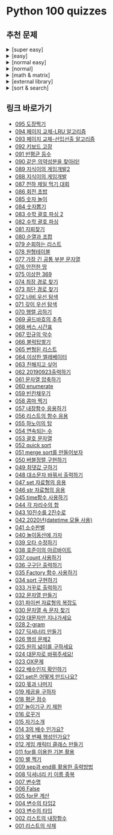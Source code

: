 # Python 100 quizzes 

## 추천 문제

<details>
<summary>[super easy]</summary>

[015 출력 방법2](/python_100_quizzes/015_자기소개.md),
[009 출력 방법](/python_100_quizzes/009_sep과_end를_활용한_출력방법.md),
[011 1~100까지 더하기](/python_100_quizzes/011_for를_이용한_기본_활용.md),
[001 리스트 삭제](/python_100_quizzes/001_리스트의_삭제.md),
[002 리스트 삽입](/python_100_quizzes/002_리스트의_내장함수.md),
[018 리스트 평균 구하기](/python_100_quizzes/018_평균_점수.md)
[013 리스트 불러오기](/python_100_quizzes/013_몇_번째_행성인가요.md),
[025 함수 만들기](/python_100_quizzes/025_원의_넓이를_구하세요.md)

</details>

<details>
<summary>[easy]</summary>

[010 별 출력하기](/python_100_quizzes/010_별_찍기.md),
[012 클래스 만들기](/python_100_quizzes/012_게임_캐릭터_클래스_만들기.md),
[016 문자열 거꾸로 만들기](/python_100_quizzes/016_로꾸거.md),
[028 문자열 나눠서 출력하기](/python_100_quizzes/028_2-gram.md),
[030 문자열 안에서 문자 찾기](/python_100_quizzes/030_문자열_속_문자_찾기.md),
[026 리스트 매치하기](/python_100_quizzes/026_행성_문제2.md),
[027 두 리스트로 딕셔너리 만들기](/python_100_quizzes/027_딕셔너리_만들기.md),
[035 내부 함수 원리](/python_100_quizzes/035_Factory_함수_사용하기.md)

</details>

<details>
<summary>[normal easy]</summary>

[037 리스트에서 최대 빈도수 출력](/python_100_quizzes/037_count_사용하기.md),
[038 리스트에서 순위 출력](/python_100_quizzes/038_호준이의_아르바이트.md),
[040 놀이동산에 가자](/python_100_quizzes/040_놀이동산에_가자.md),
[046 숫자 펼쳐서 합하기](/python_100_quizzes/046_str_자료형의_응용.md),
[059 빈칸채우기](/python_100_quizzes/059_빈칸채우기.md)

</details>

<details>
<summary>[normal]</summary>

[053 스택(괄호 문제)](/python_100_quizzes/053_괄호_문자열.md)(
[082 괄호](/python_100_quizzes/082_수학_괄호_파싱.md),
[083 괄호](/python_100_quizzes/083_수학_괄호_파싱_2.md)
),
[093 큐(페이지 교체 문제)](/python_100_quizzes/093_페이지교체-선입선출_알고리즘.md),
[094 큐 활용 LRU 알고리즘(페이지 교체 문제)](/python_100_quizzes/094_페이지_교체-LRU_알고리즘.md)

[055 하노이의 탑](/python_100_quizzes/055_하노이의_탑.md),
[061 문자열 탐색](/python_100_quizzes/061_문자열_압축하기.md),
[091 리스트 탐색](/python_100_quizzes/091_반평균_등수.md)
[090 리스트 탐색2](/python_100_quizzes/090_같은_의약성분을_찾아라!.md)
[087 리스트를 딕셔너리로 순위](/python_100_quizzes/087_천하_제일_먹기_대회.md),
[056 딕셔너리 조작](/python_100_quizzes/056_리스트의_함수_응용.md),

[064 이상한 엘레베이터](/python_100_quizzes/064_이상한_엘레베이터.md),
[066 블럭탑쌓기](/python_100_quizzes/066_블럭탑쌓기.md),
[067 민규의 악수](/python_100_quizzes/067_민규의_악수.md),
[068 버스 시간표](/python_100_quizzes/068_버스_시간표.md),
[075 이상한 369](/python_100_quizzes/075_이상한_369.md),
[078 원형테이블](/python_100_quizzes/078_원형테이블.md),
[085 숫자 놀이](/python_100_quizzes/085_숫자_놀이.md),
[086 회전 초밥](/python_100_quizzes/086_회전_초밥.md)

</details>

<details>
<summary>[math & matrix]</summary>

[041 소수판별](/python_100_quizzes/041_소수판별.md),
[043 2진법](/python_100_quizzes/043_10진수를_2진수로.md),
[045 time 함수 시간 계산하기](/python_100_quizzes/045_time함수_사용하기.md),
[069 골드바흐의 추측](/python_100_quizzes/069_골드바흐의_추측.md),
[077 가장 긴 공통 부분 문자열](/python_100_quizzes/077_가장_긴_공통_부분_문자열.md),
[080 조합](/python_100_quizzes/080_순열과_조합.md),
[084 순열](/python_100_quizzes/084_숫자뽑기.md)

[070 행렬 곱하기](/python_100_quizzes/070_행렬_곱하기.md),
[076 행렬 탐색](/python_100_quizzes/076_안전한_땅.md),
[081 지뢰찾기](/python_100_quizzes/081_지뢰찾기.md),
[088 지식이의 게임개발](/python_100_quizzes/088_지식이의_게임개발.md),
[089 지식이의 게임개발2](/python_100_quizzes/089_지식이의_게임개발2.md)

</details>

<details>
<summary>[external library]</summary>

[037 리스트에서 최대 빈도수 출력](/python_100_quizzes/037_count_사용하기.md),
[042 요일 맞추기](/python_100_quizzes/042_2020년(datetime_모듈_사용).md),
[045 time 함수 시간 계산하기](/python_100_quizzes/045_time함수_사용하기.md),
[058 format 함수](/python_100_quizzes/058_콤마_찍기.md),
[092 os, csv](/python_100_quizzes/092_키보드_고장.md)

</details>

<details>
<summary>[sort & search]</summary>

[050 bubble sort](/python_100_quizzes/050_버블정렬_구현하기.md),
[051 merge sort](/python_100_quizzes/051_merge_sort를_만들어보자.md),
[052 quick sort](/python_100_quizzes/052_quick_sort.md)

[071 dfs](/python_100_quizzes/071_깊이_우선_탐색.md),
[072 bfs](/python_100_quizzes/072_너비_우선_탐색.md),
[073 최단 경로 찾기](/python_100_quizzes/073_최단_경로_찾기.md),
[074 최장 경로 찾기](/python_100_quizzes/074_최장_경로_찾기.md)

</details> 

## 링크 바로가기 
- [095 도장찍기](/python_100_quizzes/095_도장찍기.md)
- [094 페이지 교체-LRU 알고리즘](/python_100_quizzes/094_페이지_교체-LRU_알고리즘.md)
- [093 페이지 교체-선입선출 알고리즘](/python_100_quizzes/093_페이지교체-선입선출_알고리즘.md)
- [092 키보드 고장](/python_100_quizzes/092_키보드_고장.md)
- [091 반평균 등수](/python_100_quizzes/091_반평균_등수.md)
- [090 같은 의약성분을 찾아라!](/python_100_quizzes/090_같은_의약성분을_찾아라!.md)
- [089 지식이의 게임개발2](/python_100_quizzes/089_지식이의_게임개발2.md)
- [088 지식이의 게임개발](/python_100_quizzes/088_지식이의_게임개발.md)
- [087 천하 제일 먹기 대회](/python_100_quizzes/087_천하_제일_먹기_대회.md)
- [086 회전 초밥](/python_100_quizzes/086_회전_초밥.md)
- [085 숫자 놀이](/python_100_quizzes/085_숫자_놀이.md)
- [084 숫자뽑기](/python_100_quizzes/084_숫자뽑기.md)
- [083 수학 괄호 파싱 2](/python_100_quizzes/083_수학_괄호_파싱_2.md)
- [082 수학 괄호 파싱](/python_100_quizzes/082_수학_괄호_파싱.md)
- [081 지뢰찾기](/python_100_quizzes/081_지뢰찾기.md)
- [080 순열과 조합](/python_100_quizzes/080_순열과_조합.md)
- [079 순회하는 리스트](/python_100_quizzes/079_순회하는_리스트.md)
- [078 원형테이블](/python_100_quizzes/078_원형테이블.md)
- [077 가장 긴 공통 부분 문자열](/python_100_quizzes/077_가장_긴_공통_부분_문자열.md)
- [076 안전한 땅](/python_100_quizzes/076_안전한_땅.md)
- [075 이상한 369](/python_100_quizzes/075_이상한_369.md)
- [074 최장 경로 찾기](/python_100_quizzes/074_최장_경로_찾기.md)
- [073 최단 경로 찾기](/python_100_quizzes/073_최단_경로_찾기.md)
- [072 너비 우선 탐색](/python_100_quizzes/072_너비_우선_탐색.md)
- [071 깊이 우선 탐색](/python_100_quizzes/071_깊이_우선_탐색.md)
- [070 행렬 곱하기](/python_100_quizzes/070_행렬_곱하기.md)
- [069 골드바흐의 추측](/python_100_quizzes/069_골드바흐의_추측.md)
- [068 버스 시간표](/python_100_quizzes/068_버스_시간표.md)
- [067 민규의 악수](/python_100_quizzes/067_민규의_악수.md)
- [066 블럭탑쌓기](/python_100_quizzes/066_블럭탑쌓기.md)
- [065 변형된 리스트](/python_100_quizzes/065_변형된_리스트.md)
- [064 이상한 엘레베이터](/python_100_quizzes/064_이상한_엘레베이터.md)
- [063 친해지고 싶어](/python_100_quizzes/063_친해지고_싶어.md)
- [062 20190923출력하기](/python_100_quizzes/062_20190923출력하기.md)
- [061 문자열 압축하기](/python_100_quizzes/061_문자열_압축하기.md)
- [060 enumerate](/python_100_quizzes/060_enumerate.md)
- [059 빈칸채우기](/python_100_quizzes/059_빈칸채우기.md)
- [058 콤마 찍기](/python_100_quizzes/058_콤마_찍기.md)
- [057 내장함수 응용하기](/python_100_quizzes/057_내장함수_응용하기.md)
- [056 리스트의 함수 응용](/python_100_quizzes/056_리스트의_함수_응용.md)
- [055 하노이의 탑](/python_100_quizzes/055_하노이의_탑.md)
- [054 연속되는 수](/python_100_quizzes/054_연속되는_수.md)
- [053 괄호 문자열](/python_100_quizzes/053_괄호_문자열.md)
- [052 quick sort](/python_100_quizzes/052_quick_sort.md)
- [051 merge sort를 만들어보자](/python_100_quizzes/051_merge_sort를_만들어보자.md)
- [050 버블정렬 구현하기](/python_100_quizzes/050_버블정렬_구현하기.md)
- [049 최댓값 구하기](/python_100_quizzes/049_최댓값_구하기.md)
- [048 대소문자 바꿔서 출력하기](/python_100_quizzes/048_대소문자_바꿔서_출력하기.md)
- [047 set 자료형의 응용](/python_100_quizzes/047_set_자료형의_응용.md)
- [046 str 자료형의 응용](/python_100_quizzes/046_str_자료형의_응용.md)
- [045 time함수 사용하기](/python_100_quizzes/045_time함수_사용하기.md)
- [044 각 자리수의 합](/python_100_quizzes/044_각_자리수의_합.md)
- [043 10진수를 2진수로](/python_100_quizzes/043_10진수를_2진수로.md)
- [042 2020년(datetime 모듈 사용)](/python_100_quizzes/042_2020년(datetime_모듈_사용).md)
- [041 소수판별](/python_100_quizzes/041_소수판별.md)
- [040 놀이동산에 가자](/python_100_quizzes/040_놀이동산에_가자.md)
- [039 오타 수정하기](/python_100_quizzes/039_오타_수정하기.md)
- [038 호준이의 아르바이트](/python_100_quizzes/038_호준이의_아르바이트.md)
- [037 count 사용하기](/python_100_quizzes/037_count_사용하기.md)
- [036 구구단 출력하기](/python_100_quizzes/036_구구단_출력하기.md)
- [035 Factory 함수 사용하기](/python_100_quizzes/035_Factory_함수_사용하기.md)
- [034 sort 구현하기](/python_100_quizzes/034_sort_구현하기.md)
- [033 거꾸로 출력하기](/python_100_quizzes/033_거꾸로_출력하기.md)
- [032 문자열 만들기](/python_100_quizzes/032_문자열_만들기.md)
- [031 파이썬 자료형의 복잡도](/python_100_quizzes/031_파이썬_자료형의_복잡도.md)
- [030 문자열 속 문자 찾기](/python_100_quizzes/030_문자열_속_문자_찾기.md)
- [029 대문자만 지나가세요](/python_100_quizzes/029_대문자만_지나가세요.md)
- [028 2-gram](/python_100_quizzes/028_2-gram.md)
- [027 딕셔너리 만들기](/python_100_quizzes/027_딕셔너리_만들기.md)
- [026 행성 문제2](/python_100_quizzes/026_행성_문제2.md)
- [025 원의 넓이를 구하세요](/python_100_quizzes/025_원의_넓이를_구하세요.md)
- [024 대문자로 바꿔주세요!](/python_100_quizzes/024_대문자로_바꿔주세요!.md)
- [023 OX문제](/python_100_quizzes/023_OX문제.md)
- [022 배수인지 확인하기](/python_100_quizzes/022_배수인지_확인하기.md)
- [021 set은 어떻게 만드나요?](/python_100_quizzes/021_set은_어떻게_만드나요.md)
- [020 몫과 나머지](/python_100_quizzes/020_몫과_나머지.md)
- [019 제곱을 구하자](/python_100_quizzes/019_제곱을_구하자.md)
- [018 평균 점수](/python_100_quizzes/018_평균_점수.md)
- [017 놀이기구 키 제한](/python_100_quizzes/017_놀이기구_키_제한.md)
- [016 로꾸거](/python_100_quizzes/016_로꾸거.md)
- [015 자기소개](/python_100_quizzes/015_자기소개.md)
- [014 3의 배수 인가요?](/python_100_quizzes/014_3의_배수_인가요.md)
- [013 몇 번째 행성인가요?](/python_100_quizzes/013_몇_번째_행성인가요.md)
- [012 게임 캐릭터 클래스 만들기](/python_100_quizzes/012_게임_캐릭터_클래스_만들기.md)
- [011 for를 이용한 기본 활용](/python_100_quizzes/011_for를_이용한_기본_활용.md)
- [010 별 찍기](/python_100_quizzes/010_별_찍기.md)
- [009 sep과 end를 활용한 출력방법](/python_100_quizzes/009_sep과_end를_활용한_출력방법.md)
- [008 딕셔너리 키 이름 중복](/python_100_quizzes/008_딕셔너리_키_이름_중복.md)
- [007 변수명](/python_100_quizzes/007_변수명.md)
- [006 False](/python_100_quizzes/006_False.md)
- [005 for문 계산](/python_100_quizzes/005_for문_계산.md)
- [004 변수의 타입2](/python_100_quizzes/004_변수의_타입2.md)
- [003 변수의 타입](/python_100_quizzes/003_변수의_타입.md)
- [002 리스트의 내장함수](/python_100_quizzes/002_리스트의_내장함수.md)
- [001 리스트의 삭제](/python_100_quizzes/001_리스트의_삭제.md)